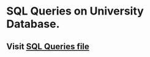 # SQL Queries on University Database.

## Visit [SQL Queries file](https://github.com/sri-datla/advancedSQL/blob/master/University_Database/SQL_Queries.md)
